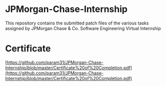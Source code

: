 # JPMorgan-Chase-Internship
This repository contains the submitted patch files of the various tasks assigned by JPMorgan Chase & Co. Software Engineering Virtual Internship

# Certificate
[https://github.com/param31/JPMorgan-Chase-Internship/blob/master/Certificate%20of%20Completion.pdf](https://github.com/param31/JPMorgan-Chase-Internship/blob/master/Certificate%20of%20Completion.pdf)
